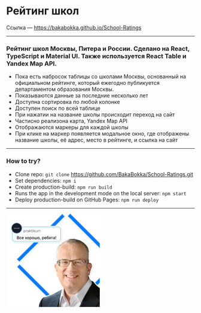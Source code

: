 # Рейтинг школ
Ссылка — https://bakabokka.github.io/School-Ratings

****

### Рейтинг школ Москвы, Питера и России. Сделано на React, TypeScript и Material UI. Также используется React Table и Yandex Map API.



* Пока есть набросок таблицы со школами Москвы, основанный на официальном рейтинге, который ежегодно публикуется департаментом образования Москвы.
* Показываются данные за последние несколько лет
* Доступна сортировка по любой колонке
* Доступен поиск по всей таблице
* При нажатии на название школы происходит переход на сайт
* Частисно реализона карта, Yandex Map API
* Отображаются маркеры для каждой школы
* При клике на маркер появляется модальное окно, где отображены название школы, её адрес, место в рейтинге, и ссылка на сайт

****



### How to try?
* Clone repo: `git clone`  https://github.com/BakaBokka/School-Ratings.git
* Set dependencies: `npm i`
* Create production-build: `npm run build`
* Runs the app in the development mode on the local server: `npm start`
* Deploy production-build on GitHub Pages: `npm run deploy`

****

![Everything’s Gonna Be Alright](./src/img/eich.png)
